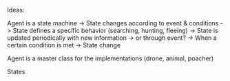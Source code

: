 Ideas:

Agent is a state machine
-> State changes according to event & conditions
-> State defines a specific behavior (searching, hunting, fleeing)
-> State is updated periodically with new information -> or through event?
-> When a certain condition is met -> State change

Agent is a master class for the implementations (drone, animal, poacher)

States

